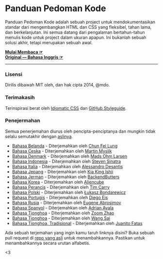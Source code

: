 # Panduan Pedoman Kode

Panduan Pedoman Kode adalah sebuah project untuk mendokumentasikan standar dari mengembangkan HTML dan CSS yang fleksibel, tahan lama, dan berkelanjutan. Ini semua datang dari pengalaman bertahun-tahun menulis kode untuk project dalam ukuran apapun. Ini bukanlah sebuah solusi akhir, tetapi merupakan sebuah awal.

**[Mulai Membaca ☞](http://diagramatics.github.io/code-guide-id)**  
**[Original — Bahasa Inggris ☞](http://mdo.github.io/code-guide)**

---

### Lisensi

Dirilis dibawah MIT oleh, dan hak cipta 2014, @mdo.

### Terimakasih

Terinspirasi berat oleh [Idiomatic CSS](https://github.com/necolas/idiomatic-css) dan [GitHub Styleguide](http://github.com/styleguide).

### Penejermahan

Semua penerjemahan diurus oleh pencipta-penciptanya dan mungkin tidak selalu semutakhir dengan [aslinya](http://mdo.github.io/code-guide).

- [Bahasa Belanda](http://chunfeilung.github.io/code-guide/) - Diterjemahkan oleh [Chun Fei Lung](https://github.com/chunfeilung)
- [Bahasa Ceska](http://smedzlatko.github.io/) - Diterjemahkan oleh [Martin Myslík](https://github.com/Smedzlatko)
- [Bahasa Denmark](http://ohm.sh/code-guide/) - Diterjemahkan oleh [Mads Ohm Larsen](https://github.com/omegahm)
- [Bahasa Indonesia](http://diagramatics.github.io/code-guide-id) - Diterjemahkan oleh [Steven Sinatra](http://diagramatics.me)
- [Bahasa Italia](http://alessandro1997.github.io/code-guide) - Diterjemahkan oleh [Alessandro Desantis](http://github.com/alessandro1997)
- [Bahasa Jepang](http://kia-king.com/code-guide/) - Diterjemahkan oleh [Kia King Ishii](https://github.com/kiaking)
- [Bahasa Jerman](http://BackendButters.github.io/code-guide/) - Diterjemahkan oleh [BackendButters](https://github.com/BackendButters)
- [Bahasa Korea](http://code-guide.aliencube.org/) - Diterjemahkan oleh [Aliencube](https://github.com/aliencube)
- [Bahasa Perancis](http://pixelastic.github.io/code-guide/) - Diterjemahkan oleh [Tim Carry](https://github.com/pixelastic/)
- [Bahasa Polski](http://bondarewicz.github.io/code-guide/) - Diterjemahkan oleh [Łukasz Bondarewicz](https://github.com/bondarewicz)
- [Bahasa Portugis](http://diegoeis.github.io/code-guide/pt-br/) - Diterjemahkan oleh [Diego Eis](http://tableless.com.br/)
- [Bahasa Rusia](http://instanceofpro.github.io/code-guide/) - Diterjemahkan oleh [Eugene Abrosimov](https://github.com/instanceofpro)
- [Bahasa Spanyol](http://adrianayala.mx/code-guide/es/) - Diterjemahkan oleh [Adrian Ayala](http://adrianayala.mx)
- [Bahasa Tionghoa](http://zoomzhao.github.io/code-guide) - Diterjemahkan oleh [Zoom Zhao](https://github.com/ZoomZhao)
- [Bahasa Tionghoa](http://codeguide.bootcss.com/) - Diterjemahkan oleh [Wang Sai](https://github.com/wangsai)
- [Bahasa Tionghoa, Tradisional](http://juanitofatas.github.io/code-guide) - Diterjemahkan oleh [Juanito Fatas](https://github.com/JuanitoFatas)



Ada sebuah terjemahan yang ingin kamu taruh linknya disini? Buka sebuah pull request di [repo yang asli](http://mdo.github.io/code-guide) untuk menambahkannya. Pastikan untuk menambahkannya secara urutan alfabetis.

<3
